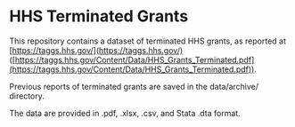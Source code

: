 # HHS Terminated Grants
This repository contains a dataset of terminated HHS grants, as reported at [https://taggs.hhs.gov/](https://taggs.hhs.gov/) ([https://taggs.hhs.gov/Content/Data/HHS_Grants_Terminated.pdf](https://taggs.hhs.gov/Content/Data/HHS_Grants_Terminated.pdf)). 

Previous reports of terminated grants are saved in the data/archive/ directory.

The data are provided in .pdf, .xlsx, .csv, and Stata .dta format.
